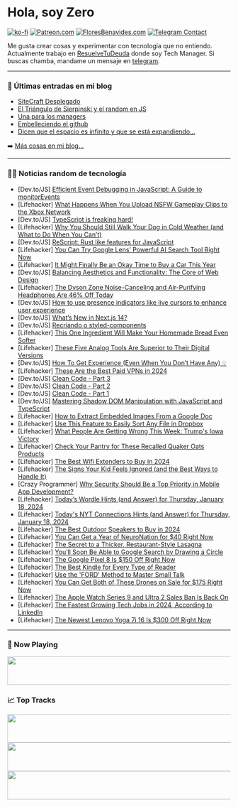 # Hola, soy Zero

[![ko-fi](https://ko-fi.com/img/githubbutton_sm.svg)](https://ko-fi.com/J3J4N0LUK)
[![Patreon.com](https://img.shields.io/endpoint.svg?url=https%3A%2F%2Fshieldsio-patreon.vercel.app%2Fapi%3Fusername%3Dzerodragon%26type%3Dpatrons&style=for-the-badge)](https://patreon.com/zerodragon)
[![FloresBenavides.com](https://img.shields.io/website?down_message=oops&label=MiBlog&style=for-the-badge&up_message=online&url=https%3A%2F%2Ffloresbenavides.com)](https://floresbenavides.com)
[![Telegram Contact](https://img.shields.io/badge/escr%C3%ADbeme-ZeroDragon-%2326A5E4?style=for-the-badge&logo=telegram)](https://t.me/zerodragon)

Me gusta crear cosas y experimentar con tecnología que no entiendo.
Actualmente trabajo en [ResuelveTuDeuda](http://github.com/resuelve) donde soy Tech Manager.
Si buscas chamba, mandame un mensaje en [telegram](https://t.me/zerodragon).

---

### 📕 Últimas entradas en mi blog
<!-- BLOG-POST-LIST:START -->
- [SiteCraft Desplegado](https://floresbenavides.com/sitecraft-desplegado/)
- [El Triángulo de Sierpinski y el random en JS](https://floresbenavides.com/el-triangulo-de-sierpinski-y-el-random-en-js/)
- [Una para los managers](https://floresbenavides.com/una-para-los-managers/)
- [Embelleciendo el github](https://floresbenavides.com/embelleciendo-el-github/)
- [Dicen que el espacio es infinito y que se está expandiendo…](https://floresbenavides.com/dicen-que-el-espacio-es-infinito-y-que-se-esta-expandiendo/)
<!-- BLOG-POST-LIST:END -->

➡️ [Más cosas en mi blog...](https://floresbenavides.com)

---

### 👨‍💻 Noticias random de tecnología
<!-- TECH-POSTS:START -->
- [Dev.to/JS] [Efficient Event Debugging in JavaScript: A Guide to monitorEvents](https://dev.to/r4nd3l/efficient-event-debugging-in-javascript-a-guide-to-monitorevents-4kk6)
- [Lifehacker] [What Happens When You Upload NSFW Gameplay Clips to the Xbox Network](https://lifehacker.com/entertainment/avoid-getting-banned-for-capturing-nsfw-xbox-footage)
- [Dev.to/JS] [TypeScript is freaking hard!](https://dev.to/codingcatdev/typescript-is-freaking-hard-20k6)
- [Lifehacker] [Why You Should Still Walk Your Dog in Cold Weather &lpar;and What to Do When You Can’t&rpar;](https://lifehacker.com/family/how-to-walk-a-dog-in-cold-weather-and-why-you-should)
- [Dev.to/JS] [ReScript: Rust like features for JavaScript](https://dev.to/jderochervlk/rescript-rust-like-features-for-javascript-27ig)
- [Lifehacker] [You Can Try Google Lens’ Powerful AI Search Tool Right Now](https://lifehacker.com/tech/how-to-use-google-lens-ai-search)
- [Lifehacker] [It Might Finally Be an Okay Time to Buy a Car This Year](https://lifehacker.com/money/should-you-buy-a-car-this-year)
- [Dev.to/JS] [Balancing Aesthetics and Functionality: The Core of Web Design](https://dev.to/angelamiton/balancing-aesthetics-and-functionality-the-core-of-web-design-16mn)
- [Lifehacker] [The Dyson Zone Noise-Canceling and Air-Purifying Headphones Are 46% Off Today](https://lifehacker.com/tech/dyson-zone-sale)
- [Dev.to/JS] [How to use presence indicators like live cursors to enhance user experience](https://dev.to/vtnorton/how-to-use-presence-indicators-like-live-cursors-to-enhance-user-experience-38jn)
- [Dev.to/JS] [What’s New in Next.js 14?](https://dev.to/yashkapure06/whats-new-in-nextjs-14-492l)
- [Dev.to/JS] [Recriando o styled-components](https://dev.to/julianosirtori/recriando-o-styled-components-3j44)
- [Lifehacker] [This One Ingredient Will Make Your Homemade Bread Even Softer](https://lifehacker.com/food-drink/add-instant-potato-flakes-to-bread-recipe)
- [Lifehacker] [These Five Analog Tools Are Superior to Their Digital Versions](https://lifehacker.com/home/analog-tools-that-are-superior-to-digital)
- [Dev.to/JS] [How To Get Experience &lpar;Even When You Don’t Have Any&rpar; 💡](https://dev.to/dragosnedelcu/how-to-get-experience-even-when-you-dont-have-any-2e00)
- [Lifehacker] [These Are the Best Paid VPNs in 2024](https://lifehacker.com/tech/the-best-paid-vpn-services)
- [Dev.to/JS] [Clean Code - Part 3](https://dev.to/sumisastri/clean-code-part-3-522b)
- [Dev.to/JS] [Clean Code - Part 2](https://dev.to/sumisastri/clean-code-part-2-30jm)
- [Dev.to/JS] [Clean Code - Part 1](https://dev.to/sumisastri/clean-code-part-1-7h3)
- [Dev.to/JS] [Mastering Shadow DOM Manipulation with JavaScript and TypeScript](https://dev.to/r4nd3l/mastering-shadow-dom-manipulation-with-javascript-and-typescript-4843)
- [Lifehacker] [How to Extract Embedded Images From a Google Doc](https://lifehacker.com/tech/how-to-extract-google-doc-image)
- [Lifehacker] [Use This Feature to Easily Sort Any File in Dropbox](https://lifehacker.com/tech/how-to-sort-files-automatically-in-dropbox)
- [Lifehacker] [What People Are Getting Wrong This Week: Trump&#39;s Iowa Victory](https://lifehacker.com/entertainment/what-people-are-getting-wrong-this-week-trump-iowa-victory)
- [Lifehacker] [Check Your Pantry for These Recalled Quaker Oats Products](https://lifehacker.com/health/quaker-oats-recall)
- [Lifehacker] [The Best Wifi Extenders to Buy in 2024](https://lifehacker.com/tech/best-wi-fi-extenders-of-2024)
- [Lifehacker] [The Signs Your Kid Feels Ignored &lpar;and the Best Ways to Handle It&rpar;](https://lifehacker.com/family/signs-your-child-is-feeling-ignored)
- [Crazy Programmer] [Why Security Should Be a Top Priority in Mobile App Development?](https://www.thecrazyprogrammer.com/2024/01/why-security-should-be-a-top-priority-in-mobile-app-development.html)
- [Lifehacker] [Today’s Wordle Hints &lpar;and Answer&rpar; for Thursday, January 18, 2024](https://lifehacker.com/entertainment/wordle-answer-today-january-18-2024)
- [Lifehacker] [Today&#39;s NYT Connections Hints &lpar;and Answer&rpar; for Thursday, January 18, 2024](https://lifehacker.com/entertainment/nyt-connections-answer-today-january-18-2024)
- [Lifehacker] [The Best Outdoor Speakers to Buy in 2024](https://lifehacker.com/tech/the-best-outdoor-speakers)
- [Lifehacker] [You Can Get a Year of NeuroNation for $40 Right Now](https://lifehacker.com/neuronation-subscription-sale)
- [Lifehacker] [The Secret to a Thicker, Restaurant-Style Lasagna](https://lifehacker.com/food-drink/how-to-make-restaurant-style-lasagna)
- [Lifehacker] [You’ll Soon Be Able to Google Search by Drawing a Circle](https://lifehacker.com/tech/what-is-google-circle-to-search)
- [Lifehacker] [The Google Pixel 8 Is $150 Off Right Now](https://lifehacker.com/tech/google-pixel-8-sale-best-buy)
- [Lifehacker] [The Best Kindle for Every Type of Reader](https://lifehacker.com/tech/the-best-kindles-of-2024)
- [Lifehacker] [Use the &#39;FORD&#39; Method to Master Small Talk](https://lifehacker.com/health/master-small-talk-ford-method)
- [Lifehacker] [You Can Get Both of These Drones on Sale for $175 Right Now](https://lifehacker.com/ninja-drone-bundle-sale)
- [Lifehacker] [The Apple Watch Series 9 and Ultra 2 Sales Ban Is Back On](https://lifehacker.com/tech/why-apple-watches-are-being-pulled-off-the-market)
- [Lifehacker] [The Fastest Growing Tech Jobs in 2024, According to LinkedIn](https://lifehacker.com/tech/the-fastest-growing-tech-jobs-in-2024)
- [Lifehacker] [The Newest Lenovo Yoga 7i 16 Is $300 Off Right Now](https://lifehacker.com/tech/lenovo-yoga-7i-16-sale-best-buy)<!-- TECH-POSTS:END -->

---

### 🎵 Now Playing
<a href="https://spotify-now-playing-dun.vercel.app/now-playing?open"><img src="https://spotify-now-playing-dun.vercel.app/now-playing" width="540" height="64"></a>

### 📈 Top Tracks
<a href="https://spotify-now-playing-dun.vercel.app/top-tracks?i=1&open"><img src="https://spotify-now-playing-dun.vercel.app/top-tracks?i=1" width="540" height="64"></a>
<a href="https://spotify-now-playing-dun.vercel.app/top-tracks?i=2&open"><img src="https://spotify-now-playing-dun.vercel.app/top-tracks?i=2" width="540" height="64"></a>
<a href="https://spotify-now-playing-dun.vercel.app/top-tracks?i=3&open"><img src="https://spotify-now-playing-dun.vercel.app/top-tracks?i=3" width="540" height="64"></a>
